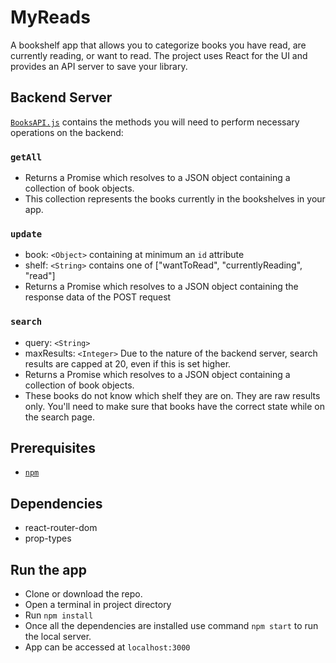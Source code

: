 # MyReads
A bookshelf app that allows you to categorize books you have read, are currently reading, or want to read. The project uses React for the UI and provides an API server to save your library.


## Backend Server
[`BooksAPI.js`](src/BooksAPI.js) contains the methods you will need to perform necessary operations on the backend:

### `getAll`
* Returns a Promise which resolves to a JSON object containing a collection of book objects.
* This collection represents the books currently in the bookshelves in your app.

### `update`
* book: `<Object>` containing at minimum an `id` attribute
* shelf: `<String>` contains one of ["wantToRead", "currentlyReading", "read"]  
* Returns a Promise which resolves to a JSON object containing the response data of the POST request

### `search`
* query: `<String>`
* maxResults: `<Integer>` Due to the nature of the backend server, search results are capped at 20, even if this is set higher.
* Returns a Promise which resolves to a JSON object containing a collection of book objects.
* These books do not know which shelf they are on. They are raw results only. You'll need to make sure that books have the correct state while on the search page.


## Prerequisites
* [`npm`](https://www.npmjs.com/)

## Dependencies
* react-router-dom
* prop-types

## Run the app
* Clone or download the repo.
* Open a terminal in project directory
* Run `npm install`
* Once all the dependencies are installed use command `npm start` to run the local server.
* App can be accessed at `localhost:3000`

